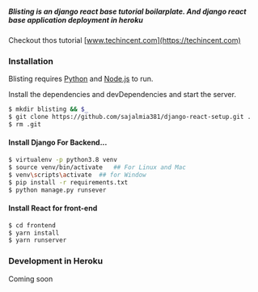 ##### Blisting is an django react base tutorial boilarplate. And django react base application deployment in heroku

Checkout thos tutorial [www.techincent.com](https://techincent.com)


### Installation

Blisting requires [Python](https://www.python.org/) and [Node.js](https://nodejs.org/) to run.

Install the dependencies and devDependencies and start the server.

```sh
$ mkdir blisting && $_
$ git clone https://github.com/sajalmia381/django-react-setup.git .
$ rm .git
```

#### Install Django For Backend...

```sh
$ virtualenv -p python3.8 venv
$ source venv/bin/activate   ## For Linux and Mac
$ venv\scripts\activate  ## for Window
$ pip install -r requirements.txt
$ python manage.py runsever
```

#### Install React for front-end

```sh
$ cd frontend
$ yarn install
$ yarn runserver
```

### Development in Heroku

Coming soon
